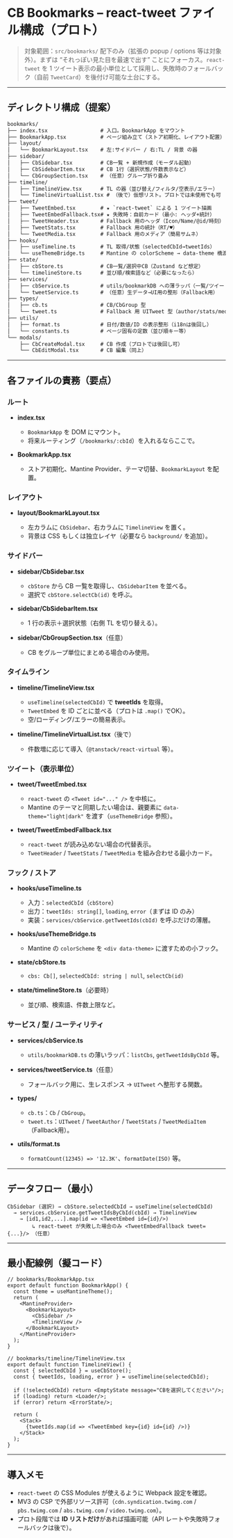 # CB Bookmarks – react-tweet ファイル構成（プロト）

> 対象範囲：`src/bookmarks/` 配下のみ（拡張の popup / options 等は対象外）。まずは “それっぽい見た目を最速で出す” ことにフォーカス。`react-tweet` を 1 ツイート表示の最小単位として採用し、失敗時のフォールバック（自前 `TweetCard`）を後付け可能な土台にする。

---

## ディレクトリ構成（提案）

```txt
bookmarks/
├── index.tsx                 # 入口。BookmarkApp をマウント
├── BookmarkApp.tsx           # ページ組み立て（ストア初期化、レイアウト配置）
├── layout/
│   └── BookmarkLayout.tsx    # 左:サイドバー / 右:TL / 背景 の器
├── sidebar/
│   ├── CbSidebar.tsx         # CB一覧 + 新規作成（モーダル起動）
│   ├── CbSidebarItem.tsx     # CB 1行（選択状態/件数表示など）
│   └── CbGroupSection.tsx    # （任意）グループ折り畳み
├── timeline/
│   ├── TimelineView.tsx      # TL の器（並び替え/フィルタ/空表示/エラー）
│   └── TimelineVirtualList.tsx # （後で）仮想リスト。プロトでは未使用でも可
├── tweet/
│   ├── TweetEmbed.tsx        # ★ `react-tweet` による 1 ツイート描画
│   ├── TweetEmbedFallback.tsx# ★ 失敗時：自前カード（最小: ヘッダ+統計）
│   ├── TweetHeader.tsx       # Fallback 用のヘッダ（Icon/Name/@id/時刻）
│   ├── TweetStats.tsx        # Fallback 用の統計（RT/♥）
│   └── TweetMedia.tsx        # Fallback 用のメディア（簡易サムネ）
├── hooks/
│   ├── useTimeline.ts        # TL 取得/状態（selectedCbId→tweetIds）
│   └── useThemeBridge.ts     # Mantine の colorScheme → data-theme 橋渡し
├── state/
│   ├── cbStore.ts            # CB一覧/選択中CB（Zustand など想定）
│   └── timelineStore.ts      # 並び順/検索語など（必要になったら）
├── services/
│   ├── cbService.ts          # utils/bookmarkDB への薄ラッパ（一覧/ツイートID）
│   └── tweetService.ts       # （任意）生データ→UI用の整形（Fallback用）
├── types/
│   ├── cb.ts                 # CB/CbGroup 型
│   └── tweet.ts              # Fallback 用 UITweet 型（author/stats/media 等）
├── utils/
│   ├── format.ts             # 日付/数値/ID の表示整形（i18nは後回し）
│   └── constants.ts          # ページ固有の定数（並び順キー等）
└── modals/
    ├── CbCreateModal.tsx     # CB 作成（プロトでは後回し可）
    └── CbEditModal.tsx       # CB 編集（同上）
```

---

## 各ファイルの責務（要点）

### ルート

* **index.tsx**

  * `BookmarkApp` を DOM にマウント。
  * 将来ルーティング（`/bookmarks/:cbId`）を入れるならここで。
* **BookmarkApp.tsx**

  * ストア初期化、Mantine Provider、テーマ切替、`BookmarkLayout` を配置。

### レイアウト

* **layout/BookmarkLayout.tsx**

  * 左カラムに `CbSidebar`、右カラムに `TimelineView` を置く。
  * 背景は CSS もしくは独立レイヤ（必要なら `background/` を追加）。

### サイドバー

* **sidebar/CbSidebar.tsx**

  * `cbStore` から CB 一覧を取得し、`CbSidebarItem` を並べる。
  * 選択で `cbStore.selectCb(id)` を呼ぶ。
* **sidebar/CbSidebarItem.tsx**

  * 1 行の表示＋選択状態（右側 TL を切り替える）。
* **sidebar/CbGroupSection.tsx**（任意）

  * CB をグループ単位にまとめる場合のみ使用。

### タイムライン

* **timeline/TimelineView\.tsx**

  * `useTimeline(selectedCbId)` で **tweetIds** を取得。
  * `TweetEmbed` を ID ごとに並べる（プロトは `.map()` でOK）。
  * 空/ローディング/エラーの簡易表示。
* **timeline/TimelineVirtualList.tsx**（後で）

  * 件数増に応じて導入（`@tanstack/react-virtual` 等）。

### ツイート（表示単位）

* **tweet/TweetEmbed.tsx**

  * `react-tweet` の `<Tweet id="..." />` を中核に。
  * Mantine のテーマと同期したい場合は、親要素に `data-theme="light|dark"` を渡す（`useThemeBridge` 参照）。
* **tweet/TweetEmbedFallback.tsx**

  * `react-tweet` が読み込めない場合の代替表示。
  * `TweetHeader` / `TweetStats` / `TweetMedia` を組み合わせる最小カード。

### フック / ストア

* **hooks/useTimeline.ts**

  * 入力：`selectedCbId`（`cbStore`）
  * 出力：`tweetIds: string[]`, `loading`, `error`（まずは ID のみ）
  * 実装：`services/cbService.getTweetIds(cbId)` を呼ぶだけの薄層。
* **hooks/useThemeBridge.ts**

  * Mantine の `colorScheme` を `<div data-theme>` に渡すための小フック。
* **state/cbStore.ts**

  * `cbs: Cb[]`, `selectedCbId: string | null`, `selectCb(id)`
* **state/timelineStore.ts**（必要時）

  * 並び順、検索語、件数上限など。

### サービス / 型 / ユーティリティ

* **services/cbService.ts**

  * `utils/bookmarkDB.ts` の薄いラッパ：`listCbs`, `getTweetIdsByCbId` 等。
* **services/tweetService.ts**（任意）

  * フォールバック用に、生レスポンス → `UITweet` へ整形する関数。
* **types/**

  * `cb.ts`：`Cb` / `CbGroup`。
  * `tweet.ts`：`UITweet` / `TweetAuthor` / `TweetStats` / `TweetMediaItem`（Fallback用）。
* **utils/format.ts**

  * `formatCount(12345) => '12.3K'`、`formatDate(ISO)` 等。

---

## データフロー（最小）

```
CbSidebar (選択) → cbStore.selectedCbId → useTimeline(selectedCbId)
  → services.cbService.getTweetIdsByCbId(cbId) → TimelineView
    → [id1,id2,...].map(id => <TweetEmbed id={id}/>)
        ↳ react-tweet が失敗した場合のみ <TweetEmbedFallback tweet={...}/> （任意）
```

---

## 最小配線例（擬コード）

```tsx
// bookmarks/BookmarkApp.tsx
export default function BookmarkApp() {
  const theme = useMantineTheme();
  return (
    <MantineProvider>
      <BookmarkLayout>
        <CbSidebar />
        <TimelineView />
      </BookmarkLayout>
    </MantineProvider>
  );
}
```

```tsx
// bookmarks/timeline/TimelineView.tsx
export default function TimelineView() {
  const { selectedCbId } = useCbStore();
  const { tweetIds, loading, error } = useTimeline(selectedCbId);

  if (!selectedCbId) return <EmptyState message="CBを選択してください"/>;
  if (loading) return <Loader/>;
  if (error) return <ErrorState/>;

  return (
    <Stack>
      {tweetIds.map(id => <TweetEmbed key={id} id={id} />)}
    </Stack>
  );
}
```

---

## 導入メモ

* `react-tweet` の CSS Modules が使えるように Webpack 設定を確認。
* MV3 の CSP で外部リソース許可（`cdn.syndication.twimg.com` / `pbs.twimg.com` / `abs.twimg.com` / `video.twimg.com`）。
* プロト段階では **ID リストだけ**があれば描画可能（API レートや失敗時フォールバックは後で）。
